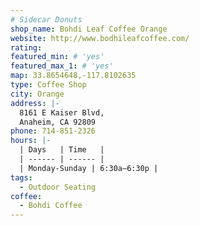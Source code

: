 ```yaml
---
# Sidecar Donuts
shop_name: Bohdi Leaf Coffee Orange
website: http://www.bodhileafcoffee.com/
rating:
featured_min: # 'yes'
featured_max_1: # 'yes'
map: 33.8654648,-117.8102635
type: Coffee Shop
city: Orange
address: |-
  8161 E Kaiser Blvd,
  Anaheim, CA 92809
phone: 714-851-2326
hours: |-
  | Days   | Time   |
  | ------ | ------ |
  | Monday-Sunday | 6:30a–6:30p |
tags:
  - Outdoor Seating
coffee:
  - Bohdi Coffee
---
```

